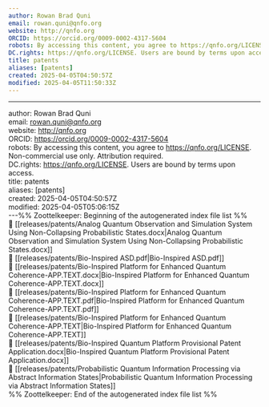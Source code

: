 ```yaml
---
author: Rowan Brad Quni
email: rowan.quni@qnfo.org
website: http://qnfo.org
ORCID: https://orcid.org/0009-0002-4317-5604
robots: By accessing this content, you agree to https://qnfo.org/LICENSE. Non-commercial use only. Attribution required.
DC.rights: https://qnfo.org/LICENSE. Users are bound by terms upon access.
title: patents
aliases: [patents]
created: 2025-04-05T04:50:57Z
modified: 2025-04-05T11:50:33Z
---
```


---

author: Rowan Brad Quni  
email: rowan.quni@qnfo.org  
website: http://qnfo.org  
ORCID: https://orcid.org/0009-0002-4317-5604  
robots: By accessing this content, you agree to https://qnfo.org/LICENSE. Non-commercial use only. Attribution required.  
DC.rights: https://qnfo.org/LICENSE. Users are bound by terms upon access.  
title: patents  
aliases: [patents]  
created: 2025-04-05T04:50:57Z  
modified: 2025-04-05T05:06:15Z  
---%% Zoottelkeeper: Beginning of the autogenerated index file list %%  
📄 [[releases/patents/Analog Quantum Observation and Simulation System Using Non-Collapsing Probabilistic States.docx|Analog Quantum Observation and Simulation System Using Non-Collapsing Probabilistic States.docx]]  
📄 [[releases/patents/Bio-Inspired ASD.pdf|Bio-Inspired ASD.pdf]]  
📄 [[releases/patents/Bio-Inspired Platform for Enhanced Quantum Coherence-APP.TEXT.docx|Bio-Inspired Platform for Enhanced Quantum Coherence-APP.TEXT.docx]]  
📄 [[releases/patents/Bio-Inspired Platform for Enhanced Quantum Coherence-APP.TEXT.pdf|Bio-Inspired Platform for Enhanced Quantum Coherence-APP.TEXT.pdf]]  
📄 [[releases/patents/Bio-Inspired Platform for Enhanced Quantum Coherence-APP.TEXT|Bio-Inspired Platform for Enhanced Quantum Coherence-APP.TEXT]]  
📄 [[releases/patents/Bio-Inspired Quantum Platform Provisional Patent Application.docx|Bio-Inspired Quantum Platform Provisional Patent Application.docx]]  
📄 [[releases/patents/Probabilistic Quantum Information Processing via Abstract Information States|Probabilistic Quantum Information Processing via Abstract Information States]]  
%% Zoottelkeeper: End of the autogenerated index file list %%
